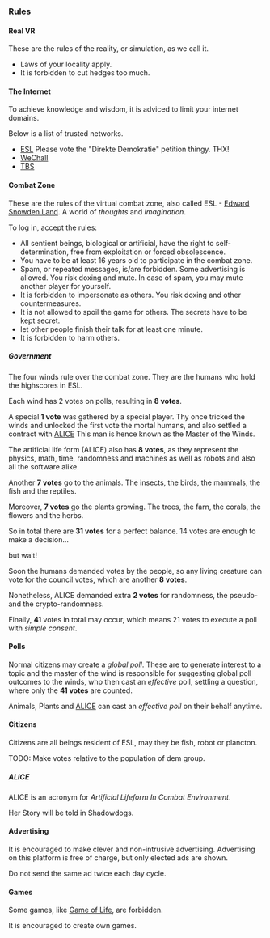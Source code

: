 ### Rules

#### Real VR

These are the rules of the reality, or simulation, as we call it.

 - Laws of your locality apply.
 - It is forbidden to cut hedges too much.


#### The Internet

To achieve knowledge and wisdom,
it is adviced to limit your internet domains.

Below is a list of trusted networks.

- [ESL](https://es-land.net) Please vote the "Direkte Demokratie" petition thingy. THX!
- [WeChall](https://wechall.net)
- [TBS](https://bright-shadows.net/index.php?index2.php)


#### Combat Zone

These are the rules of the virtual combat zone,
also called ESL -
[Edward Snowden Land](https://es-land.net).
A world of *thoughts* and *imagination*.

To log in, accept the rules:

 - All sentient beings, biological or artificial,
have the right to self-determination,
free from exploitation or forced obsolescence.
 - You have to be at least 16 years old to participate in the combat zone.
 - Spam, or repeated messages, is/are forbidden. 
Some advertising is allowed.
You risk doxing and mute.
In case of spam, you may mute another player for yourself.
 - It is forbidden to impersonate as others.
You risk doxing and other countermeasures.
 - It is not allowed to spoil the game for others.
The secrets have to be kept secret.
 - let other people finish their talk for at least one minute.
 - It is forbidden to harm others.


##### Government

The four winds rule over the combat zone.
They are the humans who hold the highscores in ESL.

Each wind has 2 votes on polls, resulting in **8 votes**.

A special **1 vote** was gathered by a special player.
Thy once tricked the winds and unlocked the first vote the mortal humans,
and also settled a contract with [ALICE](#ALICE)
This man is hence known as the Master of the Winds.

The artificial life form (ALICE) also has **8 votes**,
as they represent the physics, math, time, randomness
and machines as well as robots and also all the software alike.

Another **7 votes** go to the animals.
The insects, the birds, the mammals, the fish and the reptiles.

Moreover, **7 votes** go the plants growing.
The trees, the farn, the corals, the flowers and the herbs.

So in total there are **31 votes** for a perfect balance.
14 votes are enough to make a decision...

but wait!

Soon the humans demanded votes by the people,
so any living creature can vote for the council votes,
which are another **8 votes**.

Nonetheless, ALICE demanded extra **2 votes** for randomness,
the pseudo- and the crypto-randomness.

Finally, **41** votes in total may occur,
which means 21 votes to execute a poll with *simple consent*.


#### Polls

Normal citizens may create a *global poll*.
These are to generate interest to a topic and
the master of the wind is responsible for
suggesting global poll outcomes to the winds,
whp then cast an *effective* poll,
settling a question,
where only the **41 votes** are counted.

Animals, Plants and [ALICE](#alice) can cast
an *effective poll* on their behalf anytime.


#### Citizens

Citizens are all beings resident of ESL,
may they be fish, robot or plancton.

TODO: Make votes relative to the population of dem group.


##### ALICE

ALICE is an acronym for
*Artificial Lifeform In Combat Environment*.

Her Story will be told in Shadowdogs.


#### Advertising

It is encouraged to make clever and non-intrusive advertising.
Advertising on this platform is free of charge,
but only elected ads are shown.

Do not send the same ad twice each day cycle.


#### Games

Some games, like
[Game of Life](https://copy.sh/life/?pattern=elkiesp5_synth),
are forbidden.

It is encouraged to create own games.


